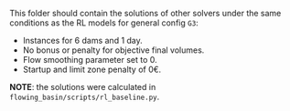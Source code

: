 This folder should contain the solutions of other solvers
under the same conditions as the RL models for general config `G3`:
 - Instances for 6 dams and 1 day.
 - No bonus or penalty for objective final volumes.
 - Flow smoothing parameter set to 0.
 - Startup and limit zone penalty of 0€.

**NOTE**: the solutions were calculated in `flowing_basin/scripts/rl_baseline.py`.
